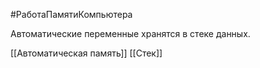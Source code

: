 #РаботаПамятиКомпьютера 

Автоматические переменные хранятся в стеке данных.

[[Автоматическая память]]
[[Стек]]